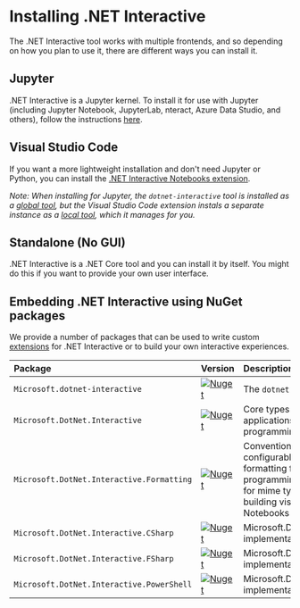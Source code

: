# Installing .NET Interactive

The .NET Interactive tool works with multiple frontends, and so depending on how you plan to use it, there are different ways you can install it.

## Jupyter

.NET Interactive is a Jupyter kernel. To install it for use with Jupyter (including Jupyter Notebook, JupyterLab, nteract, Azure Data Studio, and others), follow the instructions [here](NotebooksLocalExperience.md). 

## Visual Studio Code

If you want a more lightweight installation and don't need Jupyter or Python, you can install the [.NET Interactive Notebooks extension](https://marketplace.visualstudio.com/items?itemName=ms-dotnettools.dotnet-interactive-vscode). 

*Note: When installing for Jupyter, the `dotnet-interactive` tool is installed as a [global tool](https://docs.microsoft.com/en-us/dotnet/core/tools/global-tools#install-a-global-tool), but the Visual Studio Code extension instals a separate instance as a [local tool](https://docs.microsoft.com/en-us/dotnet/core/tools/global-tools#install-a-local-tool), which it manages for you.*

## Standalone (No GUI)

.NET Interactive is a .NET Core tool and you can install it by itself. You might do this if you want to provide your own user interface.

## Embedding .NET Interactive using NuGet packages

We provide a number of packages that can be used to write custom [extensions](./docs/extending-dotnet-interactive.md) for .NET Interactive or to build your own interactive experiences.

Package                                    | Version                                                                                                                                                         | Description
:------------------------------------------|-----------------------------------------------------------------------------------------------------------------------------------------------------------------|:------------
`Microsoft.dotnet-interactive`             | [![Nuget](https://img.shields.io/nuget/v/Microsoft.dotnet-interactive.svg)](https://www.nuget.org/packages/Microsoft.dotnet-interactive)                        | The `dotnet-interactive` global tool
`Microsoft.DotNet.Interactive`             | [![Nuget](https://img.shields.io/nuget/v/Microsoft.DotNet.Interactive.svg)](https://www.nuget.org/packages/Microsoft.DotNet.Interactive)                        | Core types for building applications providing interactive programming for .NET.
`Microsoft.DotNet.Interactive.Formatting`  | [![Nuget](https://img.shields.io/nuget/v/Microsoft.DotNet.Interactive.Formatting.svg)](https://www.nuget.org/packages/Microsoft.DotNet.Interactive.Formatting)  | Convention-based and highly configurable .NET object formatting for interactive programming, including support for mime types suitable for building visualizations for Jupyter Notebooks and web browsers.
`Microsoft.DotNet.Interactive.CSharp`      | [![Nuget](https://img.shields.io/nuget/v/Microsoft.DotNet.Interactive.CSharp.svg)](https://www.nuget.org/packages/Microsoft.DotNet.Interactive.CSharp)          | Microsoft.DotNet.Interactive.Kernel implementation for C#
`Microsoft.DotNet.Interactive.FSharp`      | [![Nuget](https://img.shields.io/nuget/v/Microsoft.DotNet.Interactive.FSharp.svg)](https://www.nuget.org/packages/Microsoft.DotNet.Interactive.FSharp)          | Microsoft.DotNet.Interactive.Kernel implementation for F#
`Microsoft.DotNet.Interactive.PowerShell`      | [![Nuget](https://img.shields.io/nuget/v/Microsoft.DotNet.Interactive.PowerShell.svg)](https://www.nuget.org/packages/Microsoft.DotNet.Interactive.FSharp)          | Microsoft.DotNet.Interactive.Kernel implementation for PowerShell
